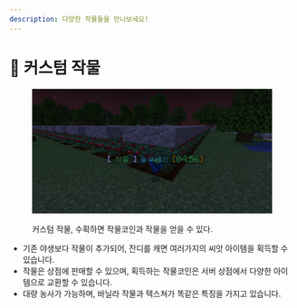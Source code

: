 ```yaml
---
description: 다양한 작물들을 만나보세요!
---
```


# 🥕 커스텀 작물

<figure><img src="../../.gitbook/assets/image (3) (3).png" alt=""><figcaption><p> 커스텀 작물, 수확하면 작물코인과 작물을 얻을 수 있다.</p></figcaption></figure>

* 기존 야생보다 작물이 추가되어, 잔디를 캐면 여러가지의 씨앗 아이템을 획득할 수 있습니다.&#x20;
* 작물은 상점에 판매할 수 있으며, 획득하는 작물코인은 서버 상점에서 다양한 아이템으로 교환할 수 있습니다.&#x20;
* 대량 농사가 가능하며, 바닐라 작물과 텍스쳐가 똑같은 특징을 가지고 있습니다.
